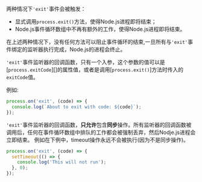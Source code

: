 <!-- YAML
added: v0.1.7
-->

两种情况下`'exit'`事件会被触发：
* 显式调用`process.exit()`方法，使得Node.js进程即将结束；
* Node.js事件循环数组中不再有额外的工作，使得Node.js进程即将结束。

在上述两种情况下，没有任何方法可以阻止事件循环的结束,一旦所有与`'exit'`事件绑定的监听器执行完成，Node.js的进程会终止。

`'exit'`事件监听器的回调函数，只有一个入参，这个参数的值可以是[`process.exitCode`][]的属性值，或者是调用[`process.exit()`]方法时传入的`exitCode`值。

例如:

```js
process.on('exit', (code) => {
  console.log(`About to exit with code: ${code}`);
});
```

`'exit'`事件监听器的回调函数，**只允许**包含**同步**操作。所有监听器的回调函数被调用后，任何在事件循环数组中排队的工作都会被强制丢弃，然后Nodje.js进程会立即结束。
例如在下例中，timeout操作永远不会被执行(因为不是同步操作)。

```js
process.on('exit', (code) => {
  setTimeout(() => {
    console.log('This will not run');
  }, 0);
});
```

